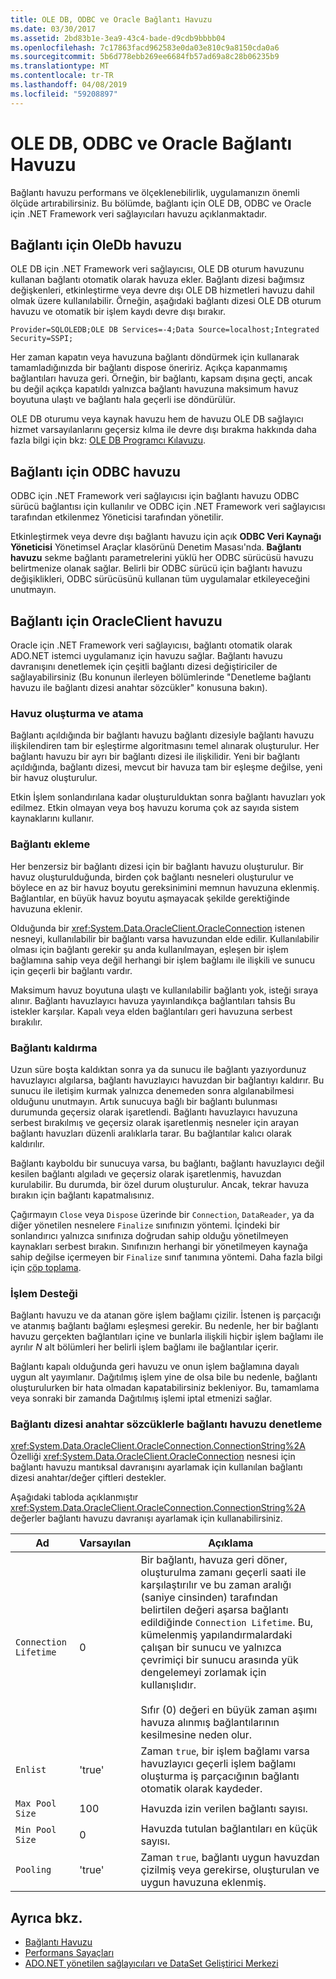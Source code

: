 ```yaml
---
title: OLE DB, ODBC ve Oracle Bağlantı Havuzu
ms.date: 03/30/2017
ms.assetid: 2bd83b1e-3ea9-43c4-bade-d9cdb9bbbb04
ms.openlocfilehash: 7c17863facd962583e0da03e810c9a8150cda0a6
ms.sourcegitcommit: 5b6d778ebb269ee6684fb57ad69a8c28b06235b9
ms.translationtype: MT
ms.contentlocale: tr-TR
ms.lasthandoff: 04/08/2019
ms.locfileid: "59208897"
---
```

# <a name="ole-db-odbc-and-oracle-connection-pooling"></a>OLE DB, ODBC ve Oracle Bağlantı Havuzu
Bağlantı havuzu performans ve ölçeklenebilirlik, uygulamanızın önemli ölçüde artırabilirsiniz. Bu bölümde, bağlantı için OLE DB, ODBC ve Oracle için .NET Framework veri sağlayıcıları havuzu açıklanmaktadır.  
  
## <a name="connection-pooling-for-oledb"></a>Bağlantı için OleDb havuzu  
 OLE DB için .NET Framework veri sağlayıcısı, OLE DB oturum havuzunu kullanan bağlantı otomatik olarak havuza ekler. Bağlantı dizesi bağımsız değişkenleri, etkinleştirme veya devre dışı OLE DB hizmetleri havuzu dahil olmak üzere kullanılabilir. Örneğin, aşağıdaki bağlantı dizesi OLE DB oturum havuzu ve otomatik bir işlem kaydı devre dışı bırakır.  
  
```  
Provider=SQLOLEDB;OLE DB Services=-4;Data Source=localhost;Integrated Security=SSPI;  
```  
  
 Her zaman kapatın veya havuzuna bağlantı döndürmek için kullanarak tamamladığınızda bir bağlantı dispose öneririz. Açıkça kapanmamış bağlantıları havuza geri. Örneğin, bir bağlantı, kapsam dışına geçti, ancak bu değil açıkça kapatıldı yalnızca bağlantı havuzuna maksimum havuz boyutuna ulaştı ve bağlantı hala geçerli ise döndürülür.  
  
 OLE DB oturumu veya kaynak havuzu hem de havuzu OLE DB sağlayıcı hizmet varsayılanlarını geçersiz kılma ile devre dışı bırakma hakkında daha fazla bilgi için bkz: [OLE DB Programcı Kılavuzu](https://go.microsoft.com/fwlink/?linkid=45232).  
  
## <a name="connection-pooling-for-odbc"></a>Bağlantı için ODBC havuzu  
 ODBC için .NET Framework veri sağlayıcısı için bağlantı havuzu ODBC sürücü bağlantısı için kullanılır ve ODBC için .NET Framework veri sağlayıcısı tarafından etkilenmez Yöneticisi tarafından yönetilir.  
  
 Etkinleştirmek veya devre dışı bağlantı havuzu için açık **ODBC Veri Kaynağı Yöneticisi** Yönetimsel Araçlar klasörünü Denetim Masası'nda. **Bağlantı havuzu** sekme bağlantı parametrelerini yüklü her ODBC sürücüsü havuzu belirtmenize olanak sağlar. Belirli bir ODBC sürücü için bağlantı havuzu değişiklikleri, ODBC sürücüsünü kullanan tüm uygulamalar etkileyeceğini unutmayın.  
  
## <a name="connection-pooling-for-oracleclient"></a>Bağlantı için OracleClient havuzu  
 Oracle için .NET Framework veri sağlayıcısı, bağlantı otomatik olarak ADO.NET istemci uygulamanız için havuzu sağlar. Bağlantı havuzu davranışını denetlemek için çeşitli bağlantı dizesi değiştiriciler de sağlayabilirsiniz (Bu konunun ilerleyen bölümlerinde "Denetleme bağlantı havuzu ile bağlantı dizesi anahtar sözcükler" konusuna bakın).  
  
### <a name="pool-creation-and-assignment"></a>Havuz oluşturma ve atama  
 Bağlantı açıldığında bir bağlantı havuzu bağlantı dizesiyle bağlantı havuzu ilişkilendiren tam bir eşleştirme algoritmasını temel alınarak oluşturulur. Her bağlantı havuzu bir ayrı bir bağlantı dizesi ile ilişkilidir. Yeni bir bağlantı açıldığında, bağlantı dizesi, mevcut bir havuza tam bir eşleşme değilse, yeni bir havuz oluşturulur.  
  
 Etkin İşlem sonlandırılana kadar oluşturulduktan sonra bağlantı havuzları yok edilmez. Etkin olmayan veya boş havuzu koruma çok az sayıda sistem kaynaklarını kullanır.  
  
### <a name="connection-addition"></a>Bağlantı ekleme  
 Her benzersiz bir bağlantı dizesi için bir bağlantı havuzu oluşturulur. Bir havuz oluşturulduğunda, birden çok bağlantı nesneleri oluşturulur ve böylece en az bir havuz boyutu gereksinimini memnun havuzuna eklenmiş. Bağlantılar, en büyük havuz boyutu aşmayacak şekilde gerektiğinde havuzuna eklenir.  
  
 Olduğunda bir <xref:System.Data.OracleClient.OracleConnection> istenen nesneyi, kullanılabilir bir bağlantı varsa havuzundan elde edilir. Kullanılabilir olması için bağlantı gerekir şu anda kullanılmayan, eşleşen bir işlem bağlamına sahip veya değil herhangi bir işlem bağlamı ile ilişkili ve sunucu için geçerli bir bağlantı vardır.  
  
 Maksimum havuz boyutuna ulaştı ve kullanılabilir bağlantı yok, isteği sıraya alınır. Bağlantı havuzlayıcı havuza yayınlandıkça bağlantıları tahsis Bu istekler karşılar. Kapalı veya elden bağlantıları geri havuzuna serbest bırakılır.  
  
### <a name="connection-removal"></a>Bağlantı kaldırma  
 Uzun süre boşta kaldıktan sonra ya da sunucu ile bağlantı yazıyordunuz havuzlayıcı algılarsa, bağlantı havuzlayıcı havuzdan bir bağlantıyı kaldırır. Bu sunucu ile iletişim kurmak yalnızca denemeden sonra algılanabilmesi olduğunu unutmayın. Artık sunucuya bağlı bir bağlantı bulunması durumunda geçersiz olarak işaretlendi. Bağlantı havuzlayıcı havuzuna serbest bırakılmış ve geçersiz olarak işaretlenmiş nesneler için arayan bağlantı havuzları düzenli aralıklarla tarar. Bu bağlantılar kalıcı olarak kaldırılır.  
  
 Bağlantı kayboldu bir sunucuya varsa, bu bağlantı, bağlantı havuzlayıcı değil kesilen bağlantı algıladı ve geçersiz olarak işaretlenmiş, havuzdan kurulabilir. Bu durumda, bir özel durum oluşturulur. Ancak, tekrar havuza bırakın için bağlantı kapatmalısınız.  
  
 Çağırmayın `Close` veya `Dispose` üzerinde bir `Connection`, `DataReader`, ya da diğer yönetilen nesnelere `Finalize` sınıfınızın yöntemi. İçindeki bir sonlandırıcı yalnızca sınıfınıza doğrudan sahip olduğu yönetilmeyen kaynakları serbest bırakın. Sınıfınızın herhangi bir yönetilmeyen kaynağa sahip değilse içermeyen bir `Finalize` sınıf tanımına yöntemi. Daha fazla bilgi için [çöp toplama](../../../../docs/standard/garbage-collection/index.md).  
  
### <a name="transaction-support"></a>İşlem Desteği  
 Bağlantı havuzu ve da atanan göre işlem bağlamı çizilir. İstenen iş parçacığı ve atanmış bağlantı bağlamı eşleşmesi gerekir. Bu nedenle, her bir bağlantı havuzu gerçekten bağlantıları içine ve bunlarla ilişkili hiçbir işlem bağlamı ile ayrılır *N* alt bölümleri her belirli işlem bağlamı ile bağlantılar içerir.  
  
 Bağlantı kapalı olduğunda geri havuzu ve onun işlem bağlamına dayalı uygun alt yayımlanır. Dağıtılmış işlem yine de olsa bile bu nedenle, bağlantı oluşturulurken bir hata olmadan kapatabilirsiniz bekleniyor. Bu, tamamlama veya sonraki bir zamanda Dağıtılmış işlemi iptal etmenizi sağlar.  
  
### <a name="controlling-connection-pooling-with-connection-string-keywords"></a>Bağlantı dizesi anahtar sözcüklerle bağlantı havuzu denetleme  
 <xref:System.Data.OracleClient.OracleConnection.ConnectionString%2A> Özelliği <xref:System.Data.OracleClient.OracleConnection> nesnesi için bağlantı havuzu mantıksal davranışını ayarlamak için kullanılan bağlantı dizesi anahtar/değer çiftleri destekler.  
  
 Aşağıdaki tabloda açıklanmıştır <xref:System.Data.OracleClient.OracleConnection.ConnectionString%2A> değerler bağlantı havuzu davranışı ayarlamak için kullanabilirsiniz.  
  
|Ad|Varsayılan|Açıklama|  
|----------|-------------|-----------------|  
|`Connection Lifetime`|0|Bir bağlantı, havuza geri döner, oluşturulma zamanı geçerli saati ile karşılaştırılır ve bu zaman aralığı (saniye cinsinden) tarafından belirtilen değeri aşarsa bağlantı edildiğinde `Connection Lifetime`. Bu, kümelenmiş yapılandırmalardaki çalışan bir sunucu ve yalnızca çevrimiçi bir sunucu arasında yük dengelemeyi zorlamak için kullanışlıdır.<br /><br /> Sıfır (0) değeri en büyük zaman aşımı havuza alınmış bağlantılarının kesilmesine neden olur.|  
|`Enlist`|'true'|Zaman `true`, bir işlem bağlamı varsa havuzlayıcı geçerli işlem bağlamı oluşturma iş parçacığının bağlantı otomatik olarak kaydeder.|  
|`Max Pool Size`|100|Havuzda izin verilen bağlantı sayısı.|  
|`Min Pool Size`|0|Havuzda tutulan bağlantıları en küçük sayısı.|  
|`Pooling`|'true'|Zaman `true`, bağlantı uygun havuzdan çizilmiş veya gerekirse, oluşturulan ve uygun havuzuna eklenmiş.|  
  
## <a name="see-also"></a>Ayrıca bkz.

- [Bağlantı Havuzu](../../../../docs/framework/data/adonet/connection-pooling.md)
- [Performans Sayaçları](../../../../docs/framework/data/adonet/performance-counters.md)
- [ADO.NET yönetilen sağlayıcıları ve DataSet Geliştirici Merkezi](https://go.microsoft.com/fwlink/?LinkId=217917)
